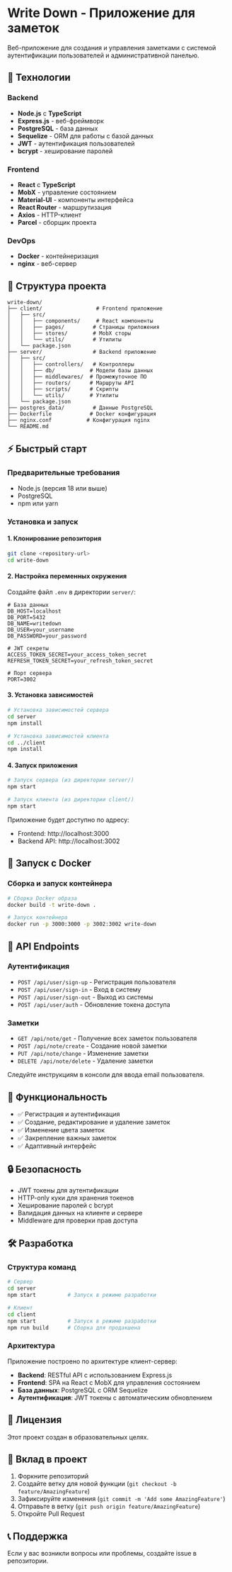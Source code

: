 # Write Down - Приложение для заметок

Веб-приложение для создания и управления заметками с системой аутентификации пользователей и административной панелью.

## 🚀 Технологии

### Backend
- **Node.js** с **TypeScript**
- **Express.js** - веб-фреймворк
- **PostgreSQL** - база данных
- **Sequelize** - ORM для работы с базой данных
- **JWT** - аутентификация пользователей
- **bcrypt** - хеширование паролей

### Frontend
- **React** с **TypeScript**
- **MobX** - управление состоянием
- **Material-UI** - компоненты интерфейса
- **React Router** - маршрутизация
- **Axios** - HTTP-клиент
- **Parcel** - сборщик проекта

### DevOps
- **Docker** - контейнеризация
- **nginx** - веб-сервер

## 📁 Структура проекта

```
write-down/
├── client/                 # Frontend приложение
│   ├── src/
│   │   ├── components/     # React компоненты
│   │   ├── pages/         # Страницы приложения
│   │   ├── stores/        # MobX сторы
│   │   └── utils/         # Утилиты
│   └── package.json
├── server/                # Backend приложение
│   ├── src/
│   │   ├── controllers/   # Контроллеры
│   │   ├── db/           # Модели базы данных
│   │   ├── middlewares/  # Промежуточное ПО
│   │   ├── routers/      # Маршруты API
│   │   ├── scripts/      # Скрипты
│   │   └── utils/        # Утилиты
│   └── package.json
├── postgres_data/         # Данные PostgreSQL
├── Dockerfile            # Docker конфигурация
├── nginx.conf           # Конфигурация nginx
└── README.md
```

## ⚡ Быстрый старт

### Предварительные требования

- Node.js (версия 18 или выше)
- PostgreSQL
- npm или yarn

### Установка и запуск

#### 1. Клонирование репозитория

```bash
git clone <repository-url>
cd write-down
```

#### 2. Настройка переменных окружения

Создайте файл `.env` в директории `server/`:

```env
# База данных
DB_HOST=localhost
DB_PORT=5432
DB_NAME=writedown
DB_USER=your_username
DB_PASSWORD=your_password

# JWT секреты
ACCESS_TOKEN_SECRET=your_access_token_secret
REFRESH_TOKEN_SECRET=your_refresh_token_secret

# Порт сервера
PORT=3002
```

#### 3. Установка зависимостей

```bash
# Установка зависимостей сервера
cd server
npm install

# Установка зависимостей клиента
cd ../client
npm install
```

#### 4. Запуск приложения

```bash
# Запуск сервера (из директории server/)
npm start

# Запуск клиента (из директории client/)
npm start
```

Приложение будет доступно по адресу:
- Frontend: http://localhost:3000
- Backend API: http://localhost:3002

## 🐳 Запуск с Docker

### Сборка и запуск контейнера

```bash
# Сборка Docker образа
docker build -t write-down .

# Запуск контейнера
docker run -p 3000:3000 -p 3002:3002 write-down
```

## 🔧 API Endpoints

### Аутентификация
- `POST /api/user/sign-up` - Регистрация пользователя
- `POST /api/user/sign-in` - Вход в систему
- `POST /api/user/sign-out` - Выход из системы
- `POST /api/user/auth` - Обновление токена доступа

### Заметки
- `GET /api/note/get` - Получение всех заметок пользователя
- `POST /api/note/create` - Создание новой заметки
- `PUT /api/note/change` - Изменение заметки
- `DELETE /api/note/delete` - Удаление заметки

Следуйте инструкциям в консоли для ввода email пользователя.

## 🎨 Функциональность

- ✅ Регистрация и аутентификация
- ✅ Создание, редактирование и удаление заметок
- ✅ Изменение цвета заметок
- ✅ Закрепление важных заметок
- ✅ Адаптивный интерфейс

## 🔒 Безопасность

- JWT токены для аутентификации
- HTTP-only куки для хранения токенов
- Хеширование паролей с bcrypt
- Валидация данных на клиенте и сервере
- Middleware для проверки прав доступа

## 🛠️ Разработка

### Структура команд

```bash
# Сервер
cd server
npm start          # Запуск в режиме разработки

# Клиент
cd client
npm start          # Запуск в режиме разработки
npm run build      # Сборка для продакшена
```

### Архитектура

Приложение построено по архитектуре клиент-сервер:

- **Backend**: RESTful API с использованием Express.js
- **Frontend**: SPA на React с MobX для управления состоянием
- **База данных**: PostgreSQL с ORM Sequelize
- **Аутентификация**: JWT токены с автоматическим обновлением

## 📝 Лицензия

Этот проект создан в образовательных целях.

## 🤝 Вклад в проект

1. Форкните репозиторий
2. Создайте ветку для новой функции (`git checkout -b feature/AmazingFeature`)
3. Зафиксируйте изменения (`git commit -m 'Add some AmazingFeature'`)
4. Отправьте в ветку (`git push origin feature/AmazingFeature`)
5. Откройте Pull Request

## 📞 Поддержка

Если у вас возникли вопросы или проблемы, создайте issue в репозитории.
